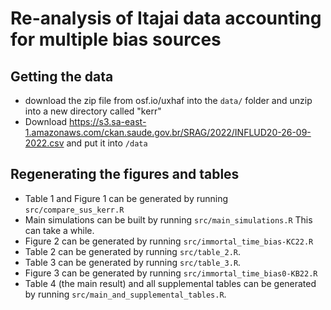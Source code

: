 # Re-analysis of Itajai data accounting for multiple bias sources

## Getting the data

- download the zip file from osf.io/uxhaf into the `data/` folder and unzip into a new directory called "kerr"
- Download https://s3.sa-east-1.amazonaws.com/ckan.saude.gov.br/SRAG/2022/INFLUD20-26-09-2022.csv and put it into `/data`





## Regenerating the figures and tables

- Table 1 and Figure 1 can be generated by running `src/compare_sus_kerr.R`
- Main simulations can be built by running `src/main_simulations.R`  This can take a while.
- Figure 2 can be generated by running `src/immortal_time_bias-KC22.R`
- Table 2 can be generated by running `src/table_2.R`. 
- Table 3 can be generated by running `src/table_3.R`.
- Figure 3 can be generated by running `src/immortal_time_bias0-KB22.R`
- Table 4 (the main result) and all supplemental tables can be generated by running `src/main_and_supplemental_tables.R`.
